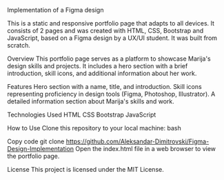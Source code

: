 Implementation of a Figma design

This is a static and responsive portfolio page that adapts to all devices. It consists of 2 pages and was created with HTML, CSS, Bootstrap and JavaScript, based on a Figma design by a UX/UI student. It was built from scratch.

Overview
This portfolio page serves as a platform to showcase Marija's design skills and projects. It includes a hero section with a brief introduction, skill icons, and additional information about her work.

Features
Hero section with a name, title, and introduction.
Skill icons representing proficiency in design tools (Figma, Photoshop, Illustrator).
A detailed information section about Marija's skills and work.

Technologies Used
HTML
CSS
Bootstrap
JavaScript

How to Use
Clone this repository to your local machine:
bash

Copy code
git clone https://github.com/Aleksandar-Dimitrovski/Figma-Design-Implementation
Open the index.html file in a web browser to view the portfolio page.

License
This project is licensed under the MIT License.


